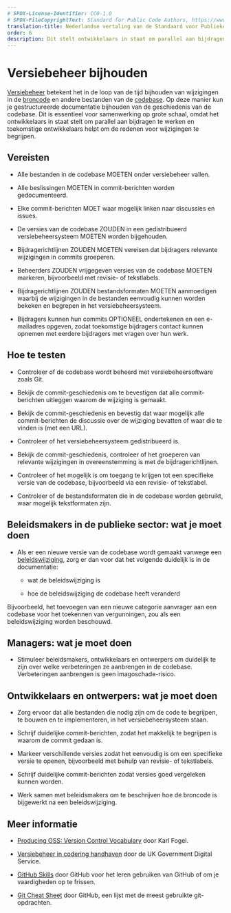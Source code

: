```yaml
---
# SPDX-License-Identifier: CC0-1.0
# SPDX-FileCopyrightText: Standard for Public Code Authors, https://www.standardforpubliccode.org/AUTHORS.html
translation-title: Nederlandse vertaling van de Standaard voor Publieke Code
order: 6
description: Dit stelt ontwikkelaars in staat om parallel aan bijdragen te werken en helpt toekomstige ontwikkelaars om de redenen voor wijzigingen te begrijpen.
---
```


# Versiebeheer bijhouden

[Versiebeheer](../glossary.html#versiebeheer") betekent het in de loop van de tijd bijhouden van wijzigingen in de [broncode](../glossary.html#broncode) en andere bestanden van de [codebase](../glossary.html#codebase). Op deze manier kun je gestructureerde documentatie bijhouden van de geschiedenis van de codebase. Dit is essentieel voor samenwerking op grote schaal, omdat het ontwikkelaars in staat stelt om parallel aan bijdragen te werken en toekomstige ontwikkelaars helpt om de redenen voor wijzigingen te begrijpen.

## Vereisten

- Alle bestanden in de codebase MOETEN onder versiebeheer vallen.

- Alle beslissingen MOETEN in commit-berichten worden gedocumenteerd.

- Elke commit-berichten MOET waar mogelijk linken naar discussies en issues.

- De versies van de codebase ZOUDEN in een gedistribueerd versiebeheersysteem MOETEN worden bijgehouden.

- Bijdragerichtlijnen ZOUDEN MOETEN vereisen dat bijdragers relevante wijzigingen in commits groeperen.

- Beheerders ZOUDEN vrijgegeven versies van de codebase MOETEN markeren, bijvoorbeeld met revisie- of tekstlabels.

- Bijdragerichtlijnen ZOUDEN bestandsformaten MOETEN aanmoedigen waarbij de wijzigingen in de bestanden eenvoudig kunnen worden bekeken en begrepen in het versiebeheersysteem.

- Bijdragers kunnen hun commits OPTIONEEL ondertekenen en een e-mailadres opgeven, zodat toekomstige bijdragers contact kunnen opnemen met eerdere bijdragers met vragen over hun werk.

## Hoe te testen

- Controleer of de codebase wordt beheerd met versiebeheersoftware zoals Git.

- Bekijk de commit-geschiedenis om te bevestigen dat alle commit-berichten uitleggen waarom de wijziging is gemaakt.

- Bekijk de commit-geschiedenis en bevestig dat waar mogelijk alle commit-berichten de discussie over de wijziging bevatten of waar die te vinden is (met een URL).

- Controleer of het versiebeheersysteem gedistribueerd is.

- Bekijk de commit-geschiedenis, controleer of het groeperen van relevante wijzigingen in overeenstemming is met de bijdragerichtlijnen.

- Controleer of het mogelijk is om toegang te krijgen tot een specifieke versie van de codebase, bijvoorbeeld via een revisie- of tekstlabel.

- Controleer of de bestandsformaten die in de codebase worden gebruikt, waar mogelijk tekstformaten zijn.

## Beleidsmakers in de publieke sector: wat je moet doen

- Als er een nieuwe versie van de codebase wordt gemaakt vanwege een [beleidswijziging](../glossary.html#beleid), zorg er dan voor dat het volgende duidelijk is in de documentatie:

    -   wat de beleidswijziging is

    -   hoe de beleidswijziging de codebase heeft veranderd

Bijvoorbeeld, het toevoegen van een nieuwe categorie aanvrager aan een codebase voor het toekennen van vergunningen, zou als een beleidswijziging worden beschouwd.

## Managers: wat je moet doen

- Stimuleer beleidsmakers, ontwikkelaars en ontwerpers om duidelijk te zijn over welke verbeteringen ze aanbrengen in de codebase. Verbeteringen aanbrengen is geen imagoschade-risico.

## Ontwikkelaars en ontwerpers: wat je moet doen

- Zorg ervoor dat alle bestanden die nodig zijn om de code te begrijpen, te bouwen en te implementeren, in het versiebeheersysteem staan.

- Schrijf duidelijke commit-berichten, zodat het makkelijk te begrijpen is waarom de commit gedaan is.

- Markeer verschillende versies zodat het eenvoudig is om een specifieke versie te openen, bijvoorbeeld met behulp van revisie- of tekstlabels.

- Schrijf duidelijke commit-berichten zodat versies goed vergeleken kunnen worden.

- Werk samen met beleidsmakers om te beschrijven hoe de broncode is bijgewerkt na een beleidswijziging.

## Meer informatie

* [Producing OSS: Version Control Vocabulary](https://producingoss.com/en/vc.html#vc-vocabulary) door Karl Fogel.

* [Versiebeheer in codering handhaven](https://www.gov.uk/service-manual/technology/maintaining-version-control-in-coding) door de UK Government Digital Service.

* [GitHub Skills](https://skills.github.com/) door GitHub voor het leren gebruiken van GitHub of om je vaardigheden op te frissen.

* [Git Cheat Sheet](https://education.github.com/git-cheat-sheet-education.pdf) door GitHub, een lijst met de meest gebruikte git-opdrachten.
